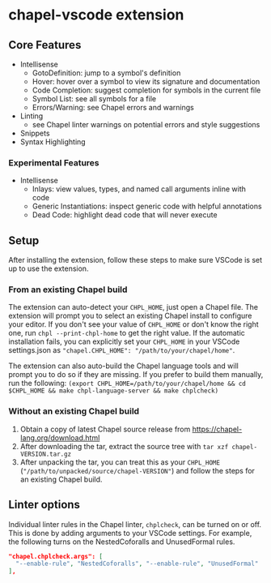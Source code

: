 # chapel-vscode extension

## Core Features

- Intellisense
  - GotoDefinition: jump to a symbol's definition
  - Hover: hover over a symbol to view its signature and documentation
  - Code Completion: suggest completion for symbols in the current file
  - Symbol List: see all symbols for a file
  - Errors/Warning: see Chapel errors and warnings
- Linting
  - see Chapel linter warnings on potential errors and style suggestions
- Snippets
- Syntax Highlighting

### Experimental Features

- Intellisense
  - Inlays: view values, types, and named call arguments inline with code
  - Generic Instantiations: inspect generic code with helpful annotations
  - Dead Code: highlight dead code that will never execute

## Setup

After installing the extension, follow these steps to make sure VSCode is set up to use the extension.

### From an existing Chapel build

The extension can auto-detect your `CHPL_HOME`, just open a Chapel file. The extension will prompt you to select an existing Chapel install to configure your editor. If you don't see your value of `CHPL_HOME` or don't know the right one, run `chpl --print-chpl-home` to get the right value. If the automatic installation fails, you can explicitly set your `CHPL_HOME` in your VSCode settings.json as `"chapel.CHPL_HOME": "/path/to/your/chapel/home"`.

The extension can also auto-build the Chapel language tools and will prompt you to do so if they are missing. If you prefer to build them manually, run the following: `(export CHPL_HOME=/path/to/your/chapel/home && cd $CHPL_HOME && make chpl-language-server && make chplcheck)`

### Without an existing Chapel build

1. Obtain a copy of latest Chapel source release from <https://chapel-lang.org/download.html>
2. After downloading the tar, extract the source tree with `tar xzf chapel-VERSION.tar.gz`
3. After unpacking the tar, you can treat this as your `CHPL_HOME` (`"/path/to/unpacked/source/chapel-VERSION"`) and follow the steps for an existing Chapel build.

## Linter options

Individual linter rules in the Chapel linter, `chplcheck`, can be turned on or off. This is done by adding arguments to your VSCode settings. For example, the following turns on the NestedCoforalls and UnusedFormal rules.

```json
"chapel.chplcheck.args": [
  "--enable-rule", "NestedCoforalls", "--enable-rule", "UnusedFormal"
],
```
